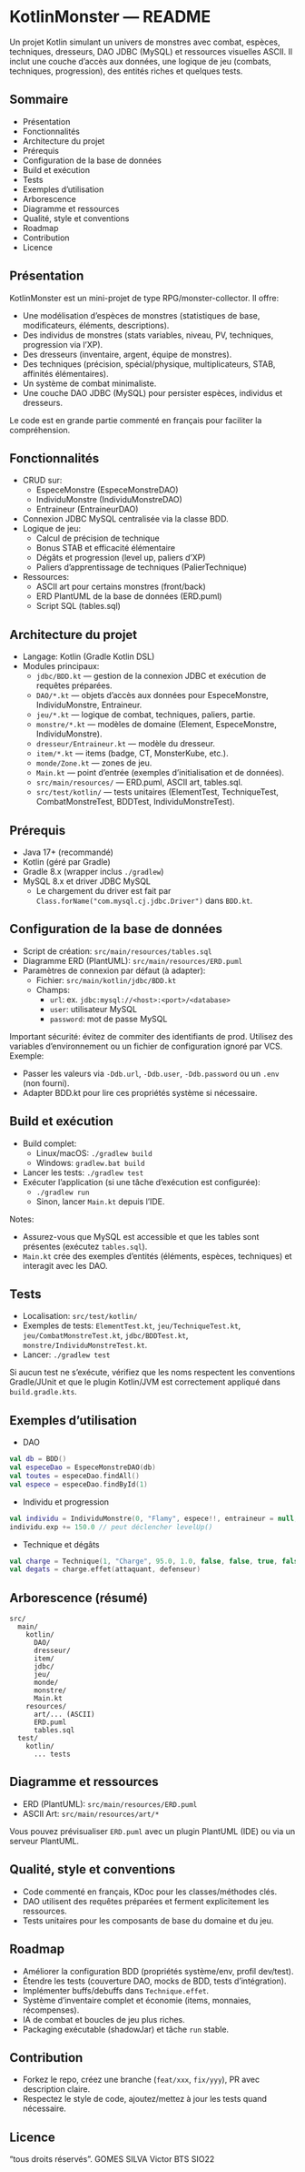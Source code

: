 # KotlinMonster — README

Un projet Kotlin simulant un univers de monstres avec combat, espèces, techniques, dresseurs, DAO JDBC (MySQL) et ressources visuelles ASCII. Il inclut une couche d’accès aux données, une logique de jeu (combats, techniques, progression), des entités riches et quelques tests.

## Sommaire
- Présentation
- Fonctionnalités
- Architecture du projet
- Prérequis
- Configuration de la base de données
- Build et exécution
- Tests
- Exemples d’utilisation
- Arborescence
- Diagramme et ressources
- Qualité, style et conventions
- Roadmap
- Contribution
- Licence

## Présentation
KotlinMonster est un mini-projet de type RPG/monster-collector. Il offre:
- Une modélisation d’espèces de monstres (statistiques de base, modificateurs, éléments, descriptions).
- Des individus de monstres (stats variables, niveau, PV, techniques, progression via l’XP).
- Des dresseurs (inventaire, argent, équipe de monstres).
- Des techniques (précision, spécial/physique, multiplicateurs, STAB, affinités élémentaires).
- Un système de combat minimaliste.
- Une couche DAO JDBC (MySQL) pour persister espèces, individus et dresseurs.

Le code est en grande partie commenté en français pour faciliter la compréhension.

## Fonctionnalités
- CRUD sur:
  - EspeceMonstre (EspeceMonstreDAO)
  - IndividuMonstre (IndividuMonstreDAO)
  - Entraineur (EntraineurDAO)
- Connexion JDBC MySQL centralisée via la classe BDD.
- Logique de jeu:
  - Calcul de précision de technique
  - Bonus STAB et efficacité élémentaire
  - Dégâts et progression (level up, paliers d’XP)
  - Paliers d’apprentissage de techniques (PalierTechnique)
- Ressources:
  - ASCII art pour certains monstres (front/back)
  - ERD PlantUML de la base de données (ERD.puml)
  - Script SQL (tables.sql)

## Architecture du projet
- Langage: Kotlin (Gradle Kotlin DSL)
- Modules principaux:
  - `jdbc/BDD.kt` — gestion de la connexion JDBC et exécution de requêtes préparées.
  - `DAO/*.kt` — objets d’accès aux données pour EspeceMonstre, IndividuMonstre, Entraineur.
  - `jeu/*.kt` — logique de combat, techniques, paliers, partie.
  - `monstre/*.kt` — modèles de domaine (Element, EspeceMonstre, IndividuMonstre).
  - `dresseur/Entraineur.kt` — modèle du dresseur.
  - `item/*.kt` — items (badge, CT, MonsterKube, etc.).
  - `monde/Zone.kt` — zones de jeu.
  - `Main.kt` — point d’entrée (exemples d’initialisation et de données).
  - `src/main/resources/` — ERD.puml, ASCII art, tables.sql.
  - `src/test/kotlin/` — tests unitaires (ElementTest, TechniqueTest, CombatMonstreTest, BDDTest, IndividuMonstreTest).

## Prérequis
- Java 17+ (recommandé)
- Kotlin (géré par Gradle)
- Gradle 8.x (wrapper inclus `./gradlew`)
- MySQL 8.x et driver JDBC MySQL
  - Le chargement du driver est fait par `Class.forName("com.mysql.cj.jdbc.Driver")` dans `BDD.kt`.

## Configuration de la base de données
- Script de création: `src/main/resources/tables.sql`
- Diagramme ERD (PlantUML): `src/main/resources/ERD.puml`
- Paramètres de connexion par défaut (à adapter):
  - Fichier: `src/main/kotlin/jdbc/BDD.kt`
  - Champs:
    - `url`: ex. `jdbc:mysql://<host>:<port>/<database>`
    - `user`: utilisateur MySQL
    - `password`: mot de passe MySQL

Important sécurité: évitez de commiter des identifiants de prod. Utilisez des variables d’environnement ou un fichier de configuration ignoré par VCS. Exemple:
- Passer les valeurs via `-Ddb.url`, `-Ddb.user`, `-Ddb.password` ou un `.env` (non fourni).
- Adapter BDD.kt pour lire ces propriétés système si nécessaire.

## Build et exécution
- Build complet:
  - Linux/macOS: `./gradlew build`
  - Windows: `gradlew.bat build`
- Lancer les tests: `./gradlew test`
- Exécuter l’application (si une tâche d’exécution est configurée):
  - `./gradlew run`
  - Sinon, lancer `Main.kt` depuis l’IDE.

Notes:
- Assurez-vous que MySQL est accessible et que les tables sont présentes (exécutez `tables.sql`).
- `Main.kt` crée des exemples d’entités (éléments, espèces, techniques) et interagit avec les DAO.

## Tests
- Localisation: `src/test/kotlin/`
- Exemples de tests: `ElementTest.kt`, `jeu/TechniqueTest.kt`, `jeu/CombatMonstreTest.kt`, `jdbc/BDDTest.kt`, `monstre/IndividuMonstreTest.kt`.
- Lancer: `./gradlew test`

Si aucun test ne s’exécute, vérifiez que les noms respectent les conventions Gradle/JUnit et que le plugin Kotlin/JVM est correctement appliqué dans `build.gradle.kts`.

## Exemples d’utilisation
- DAO
```kotlin
val db = BDD()
val especeDao = EspeceMonstreDAO(db)
val toutes = especeDao.findAll()
val espece = especeDao.findById(1)
```
- Individu et progression
```kotlin
val individu = IndividuMonstre(0, "Flamy", espece!!, entraineur = null, expInit = 0.0)
individu.exp += 150.0 // peut déclencher levelUp()
```
- Technique et dégâts
```kotlin
val charge = Technique(1, "Charge", 95.0, 1.0, false, false, true, false, Element(6, "Normal"))
val degats = charge.effet(attaquant, defenseur)
```

## Arborescence (résumé)
```
src/
  main/
    kotlin/
      DAO/
      dresseur/
      item/
      jdbc/
      jeu/
      monde/
      monstre/
      Main.kt
    resources/
      art/... (ASCII)
      ERD.puml
      tables.sql
  test/
    kotlin/
      ... tests
```

## Diagramme et ressources
- ERD (PlantUML): `src/main/resources/ERD.puml`
- ASCII Art: `src/main/resources/art/*`

Vous pouvez prévisualiser `ERD.puml` avec un plugin PlantUML (IDE) ou via un serveur PlantUML.

## Qualité, style et conventions
- Code commenté en français, KDoc pour les classes/méthodes clés.
- DAO utilisent des requêtes préparées et ferment explicitement les ressources.
- Tests unitaires pour les composants de base du domaine et du jeu.

## Roadmap
- Améliorer la configuration BDD (propriétés système/env, profil dev/test).
- Étendre les tests (couverture DAO, mocks de BDD, tests d’intégration).
- Implémenter buffs/debuffs dans `Technique.effet`.
- Système d’inventaire complet et économie (items, monnaies, récompenses).
- IA de combat et boucles de jeu plus riches.
- Packaging exécutable (shadowJar) et tâche `run` stable.

## Contribution
- Forkez le repo, créez une branche (`feat/xxx`, `fix/yyy`), PR avec description claire.
- Respectez le style de code, ajoutez/mettez à jour les tests quand nécessaire.

## Licence
“tous droits réservés”.
GOMES SILVA Victor BTS SIO22

